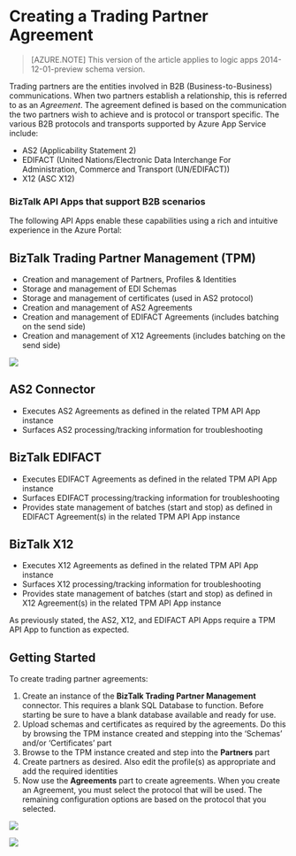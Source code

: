<properties 
   pageTitle="Create a Trading Partner Agreement in Azure App Service | Microsoft Azure" 
   description="Create Trading Partner Agreements" 
   services="app-service\logic" 
   documentationCenter=".net,nodejs,java" 
   authors="rajram" 
   manager="dwrede" 
   editor=""/>

<tags
   ms.service="app-service-logic"
   ms.devlang="multiple"
	ms.topic="get-started-article"
   ms.tgt_pltfrm="na"
   ms.workload="integration" 
   ms.date="02/18/2016"
   ms.author="rajram"/>

# Creating a Trading Partner Agreement   

>[AZURE.NOTE] This version of the article applies to logic apps 2014-12-01-preview schema version.

Trading partners are the entities involved in B2B (Business-to-Business) communications. When two partners establish a relationship, this is referred to as an *Agreement*. The agreement defined is based on the communication the two partners wish to achieve and is protocol or transport specific. The various B2B protocols and transports supported by Azure App Service include:

- AS2 (Applicability Statement 2)
- EDIFACT (United Nations/Electronic Data Interchange For Administration, Commerce and Transport (UN/EDIFACT))
- X12 (ASC X12)

### BizTalk API Apps that support B2B scenarios
The following API Apps enable these capabilities using a rich and intuitive experience in the Azure Portal:


## BizTalk Trading Partner Management (TPM)
- Creation and management of Partners, Profiles & Identities
- Storage and management of EDI Schemas
- Storage and management of certificates (used in AS2 protocol)
- Creation and management of AS2 Agreements
- Creation and management of EDIFACT Agreements (includes batching on the send side)
- Creation and management of X12 Agreements (includes batching on the send side)

![][1]


## AS2 Connector
- Executes AS2 Agreements as defined in the related TPM API App instance
- Surfaces AS2 processing/tracking information for troubleshooting


## BizTalk EDIFACT
- Executes EDIFACT Agreements as defined in the related TPM API App instance
- Surfaces EDIFACT processing/tracking information for troubleshooting
- Provides state management of batches (start and stop) as defined in EDIFACT Agreement(s) in the related TPM API App instance


## BizTalk X12
- Executes X12 Agreements as defined in the related TPM API App instance 
- Surfaces X12 processing/tracking information for troubleshooting
- Provides state management of batches (start and stop) as defined in X12 Agreement(s) in the related TPM API App instance

As previously stated, the AS2, X12, and EDIFACT API Apps require a TPM API App to function as expected.


## Getting Started
To create trading partner agreements:

1. Create an instance of the **BizTalk Trading Partner Management** connector. This requires a blank SQL Database to function. Before starting be sure to have a blank database available and ready for use.
2. Upload schemas and certificates as required by the agreements. Do this by browsing the TPM instance created and stepping into the ‘Schemas’ and/or ‘Certificates’ part
3. Browse to the TPM instance created and step into the **Partners** part
4. Create partners as desired. Also edit the profile(s) as appropriate and add the required identities
5. Now use the **Agreements** part to create agreements. When you create an Agreement, you must select the protocol that will be used. The remaining configuration options are based on the protocol that you selected.

![][2]

![][3]

<!--Image references-->
[1]: ./media/app-service-logic-create-a-trading-partner-agreement/TPMResourceView.png
[2]: ./media/app-service-logic-create-a-trading-partner-agreement/ProtocolSelection.png
[3]: ./media/app-service-logic-create-a-trading-partner-agreement/X12AgreementCreation.png
 
